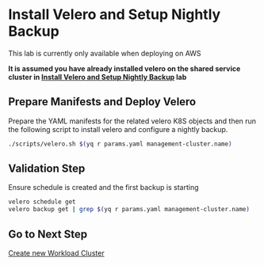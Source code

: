 # Install Velero and Setup Nightly Backup

This lab is currently only available when deploying on AWS

**It is assumed you have already installed velero on the shared service cluster in [Install Velero and Setup Nightly Backup](docs/shared-services-cluster/9_velero_ssc.md) lab**

## Prepare Manifests and Deploy Velero

Prepare the YAML manifests for the related velero K8S objects and then run the following script to install velero and configure a nightly backup.

```bash
./scripts/velero.sh $(yq r params.yaml management-cluster.name)
```

## Validation Step

Ensure schedule is created and the first backup is starting

```bash
velero schedule get
velero backup get | grep $(yq r params.yaml management-cluster.name)
```

## Go to Next Step

[Create new Workload Cluster](../workload-cluster/01_install_tkg_and_components_wlc.md)